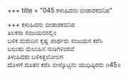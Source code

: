 +++
title = "045 ಕಳುಹಿದನು ಬೀಡಾರಕವನಿಪ"

+++
ಕಳುಹಿದನು ಬೀಡಾರಕವನಿಪ   
ತಿಲಕನಾ ಸಂಜಯನನಲ್ಲಿಂ  
ಬಳಿಕ ಮರುದಿನ ಕೃಷ್ಣ ಪಾರ್ಥರು ಸಂಜಯನ ಕರೆಸಿ   
ಬಲುಹು ಮೆಲುಹಿನ ನುಡಿಗಳಿಂದವೆ   
ತಿಳುಹಿದರು ಬಳಿಕಿತ್ತಲೋಲಗ   
ದೊಳಗೆ ದೂತನ ಕರೆಸಿ ಬೀಳ್ಕೊಟ್ಟನು ಯುಧಿಷ್ಠಿರನು   ॥45॥